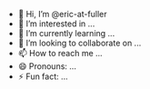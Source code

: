 - 👋 Hi, I’m @eric-at-fuller
- 👀 I’m interested in ...
- 🌱 I’m currently learning ...
- 💞️ I’m looking to collaborate on ...
- 📫 How to reach me ...
- 😄 Pronouns: ...
- ⚡ Fun fact: ...

<!---
eric-at-fuller/eric-at-fuller is a ✨ special ✨ repository because its `README.md` (this file) appears on your GitHub profile.
You can click the Preview link to take a look at your changes.
--->
